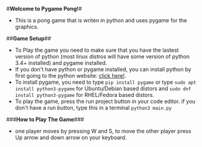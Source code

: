 #**Welcome to Pygame Pong!**#
- This is a pong game that is writen in python and uses pygame for the graphics.

##**Game Setup**##
- To Play the game you need to make sure that you have the lastest version of python (most linux distros will have some version of python 3.4+ installed) and pygame installed.
- If you don't have python or pygame installed, you can install python by first going to the python website: [click here!](https://www.python.org/). 
- To install pygame, you need to type `pip install pygame` or type `sudo apt install python3-pygame` for Ubuntu/Debian based distors and `sudo dnf install python3-pygame` for RHEL/Fedora based distors.
- To play the game, press the run project button in your code editor. if you don't have a run button, type this in a terminal `python3 main.py` 

###**How to Play The Game**###
- one player moves by pressing W and S, to move the other player press Up arrow and down arrow on your keyboard. 
